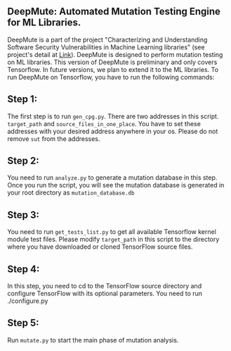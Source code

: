 ## DeepMute: Automated Mutation Testing Engine for ML Libraries.

DeepMute is a part of the project "Characterizing and Understanding Software Security Vulnerabilities in Machine Learning libraries" (see project's detail at [Link](https://cse19922021.github.io/Deep-Learning-Security-Vulnerabilities/)). DeepMute is designed to perform mutation testing on ML libraries. This version of DeepMute is preliminary and only covers Tensorflow. In future versions, we plan to extend it to the ML libraries. To run DeepMute on Tensorflow, you have to run the following commands:

## Step 1:
The first step is to run `gen_cpg.py`. There are two addresses in this script. `target_path` and `source_files_in_one_place`. You have to set these addresses with your desired address anywhere in your os. Please do not remove `sut` from the addresses. 

## Step 2:
You need to run `analyze.py` to generate a mutation database in this step. Once you run the script, you will see the mutation database is generated in your root directory as `mutation_database.db`

## Step 3: 
You need to run `get_tests_list.py` to get all available Tensorflow kernel module test files. Please modify `target_path` in this script to the directory where you have downloaded or cloned TensorFlow source files. 

## Step 4:
In this step, you need to cd to the TensorFlow source directory and configure TensorFlow with its optional parameters. You need to run ./configure.py

## Step 5:
Run `mutate.py` to start the main phase of mutation analysis. 

